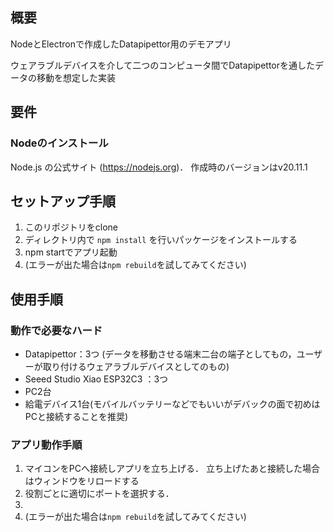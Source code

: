 ## 概要
NodeとElectronで作成したDatapipettor用のデモアプリ

ウェアラブルデバイスを介して二つのコンピュータ間でDatapipettorを通したデータの移動を想定した実装
## 要件
### Nodeのインストール
Node.js の公式サイト (https://nodejs.org)． 作成時のバージョンはv20.11.1

## セットアップ手順
1. このリポジトリをclone
2. ディレクトリ内で ```npm install``` を行いパッケージをインストールする
3. npm startでアプリ起動
4. (エラーが出た場合は```npm rebuild```を試してみてください)

## 使用手順

### 動作で必要なハード
- Datapipettor：3つ (データを移動させる端末二台の端子としてもの，ユーザーが取り付けるウェアラブルデバイスとしてのもの)
- Seeed Studio Xiao ESP32C3 ：3つ
- PC2台
- 給電デバイス1台(モバイルバッテリーなどでもいいがデバックの面で初めはPCと接続することを推奨)

### アプリ動作手順
1. マイコンをPCへ接続しアプリを立ち上げる． 立ち上げたあと接続した場合はウィンドウをリロードする
2. 役割ごとに適切にポートを選択する． 
3. 
4. (エラーが出た場合は```npm rebuild```を試してみてください)
